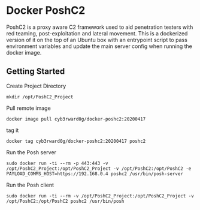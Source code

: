 # Docker PoshC2

PoshC2 is a proxy aware C2 framework used to aid penetration testers with red teaming, post-exploitation and lateral movement. This is a dockerized version of it on the top of an Ubuntu box with an entrypoint script to pass environment variables and update the main server config when running the docker image.

## Getting Started

Create Project Directory

```
mkdir /opt/PoshC2_Project

```

Pull remote image

```
docker image pull cyb3rward0g/docker-poshc2:20200417
```

tag it

```
docker tag cyb3rward0g/docker-poshc2:20200417 poshc2
```

Run the Posh server

```
sudo docker run -ti --rm -p 443:443 -v /opt/PoshC2_Project:/opt/PoshC2_Project -v /opt/PoshC2:/opt/PoshC2 -e PAYLOAD_COMMS_HOST=https://192.168.0.4 poshc2 /usr/bin/posh-server
```

Run the Posh client

```
sudo docker run -ti --rm -v /opt/PoshC2_Project:/opt/PoshC2_Project -v /opt/PoshC2:/opt/PoshC2 poshc2 /usr/bin/posh
```